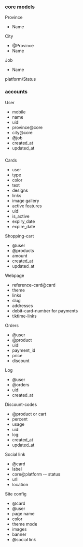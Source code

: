 


### core models

Province
- Name 

City 
- @Province 
- Name

Job
- Name
  
platform/Status
### accounts 
User

- mobile 
- name 
- uid
- province@core
- city@core
- @job
- created_at 
- updated_at 

### 
Cards
- user  
- type  
- color  
- text
- designs 
- links
- image gallery
- active features
- uid
- is_active 
- expiry_date 
- expire_date 


Shopping-cart
- @user
- @products 
- amount
- created_at
- updated_at 

Webpage 
- reference-card@card
- theme 
- links
- slug
- addresses
- debit-card-number for payments
- tiktime-links

Orders 
- @user
- @product
- uid
- payment_id
- price
- discount 

Log
- @user 
- @orders
- uid
- created_at 


Discount-codes
- @product or cart
- percent 
- usage
- uid
- log
- created_at
- updated_at

Social link
- @card 
- label 
- core@platform -- status
- url
- location 

Site config 
- @card 
- @user 
- page name 
- color 
- theme mode 
- images 
- banner
- @social link


